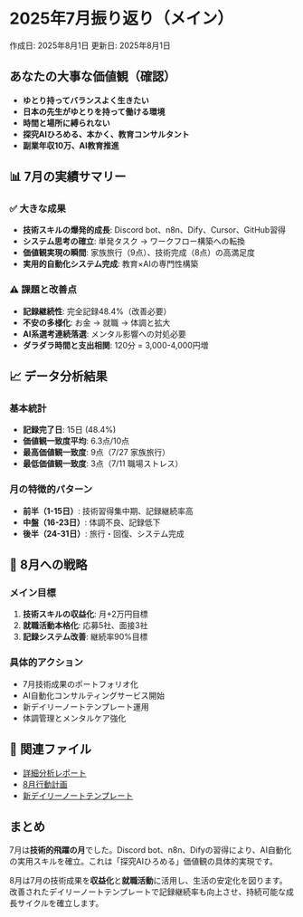 # 2025年7月振り返り（メイン）

作成日: 2025年8月1日
更新日: 2025年8月1日

## あなたの大事な価値観（確認）
- **ゆとり持ってバランスよく生きたい**
- **日本の先生がゆとりを持って働ける環境**
- **時間と場所に縛られない**
- **探究AIひろめる、本かく、教育コンサルタント**
- **副業年収10万、AI教育推進**

## 📊 7月の実績サマリー

### ✅ 大きな成果
- **技術スキルの爆発的成長**: Discord bot、n8n、Dify、Cursor、GitHub習得
- **システム思考の確立**: 単発タスク → ワークフロー構築への転換
- **価値観実現の瞬間**: 家族旅行（9点）、技術完成（8点）の高満足度
- **実用的自動化システム完成**: 教育×AIの専門性構築

### ⚠️ 課題と改善点
- **記録継続性**: 完全記録48.4%（改善必要）
- **不安の多様化**: お金 → 就職 → 体調と拡大
- **AI系選考連続落選**: メンタル影響への対処必要
- **ダラダラ時間と支出相関**: 120分 = 3,000-4,000円増

## 📈 データ分析結果

### 基本統計
- **記録完了日**: 15日 (48.4%)
- **価値観一致度平均**: 6.3点/10点
- **最高価値観一致度**: 9点（7/27 家族旅行）
- **最低価値観一致度**: 3点（7/11 職場ストレス）

### 月の特徴的パターン
- **前半（1-15日）**: 技術習得集中期、記録継続率高
- **中盤（16-23日）**: 体調不良、記録低下
- **後半（24-31日）**: 旅行・回復、システム完成

## 🎯 8月への戦略

### メイン目標
1. **技術スキルの収益化**: 月+2万円目標
2. **就職活動本格化**: 応募5社、面接3社
3. **記録システム改善**: 継続率90%目標

### 具体的アクション
- 7月技術成果のポートフォリオ化
- AI自動化コンサルティングサービス開始
- 新デイリーノートテンプレート運用
- 体調管理とメンタルケア強化

## 📁 関連ファイル
- [詳細分析レポート](2025年7月詳細分析レポート.md)
- [8月行動計画](2025年8月行動計画.md)
- [新デイリーノートテンプレート](../../02.Index/デイリーノートテンプレ.md)

## まとめ

7月は**技術的飛躍の月**でした。Discord bot、n8n、Difyの習得により、AI自動化の実用スキルを確立。これは「探究AIひろめる」価値観の具体的実現です。

8月は7月の技術成果を**収益化**と**就職活動**に活用し、生活の安定化を図ります。改善されたデイリーノートテンプレートで記録継続率も向上させ、持続可能な成長サイクルを確立します。